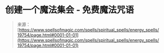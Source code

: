 <!--yml

category: 未分类

date: 2024-06-12 19:02:00

-->

# 创建一个魔法集会 - 免费魔法咒语

> 来源：[https://www.spellsofmagic.com/spells/spiritual_spells/energy_spells/19754/page.html#0001-01-01](https://www.spellsofmagic.com/spells/spiritual_spells/energy_spells/19754/page.html#0001-01-01)
